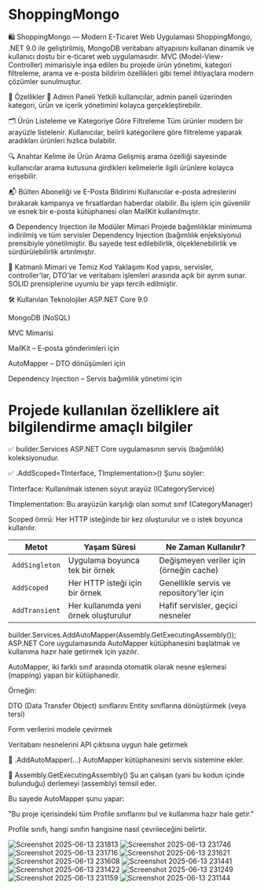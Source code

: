 # ShoppingMongo
🛍️ ShoppingMongo — Modern E-Ticaret Web Uygulaması
ShoppingMongo, .NET 9.0 ile geliştirilmiş, MongoDB veritabanı altyapısını kullanan dinamik ve kullanıcı dostu bir e-ticaret web uygulamasıdır. MVC (Model-View-Controller) mimarisiyle inşa edilen bu projede ürün yönetimi, kategori filtreleme, arama ve e-posta bildirim özellikleri gibi temel ihtiyaçlara modern çözümler sunulmuştur.

🚀 Özellikler
🔧 Admin Paneli
Yetkili kullanıcılar, admin paneli üzerinden kategori, ürün ve içerik yönetimini kolayca gerçekleştirebilir.

🗂️ Ürün Listeleme ve Kategoriye Göre Filtreleme
Tüm ürünler modern bir arayüzle listelenir. Kullanıcılar, belirli kategorilere göre filtreleme yaparak aradıkları ürünleri hızlıca bulabilir.

🔍 Anahtar Kelime ile Ürün Arama
Gelişmiş arama özelliği sayesinde kullanıcılar arama kutusuna girdikleri kelimelerle ilgili ürünlere kolayca erişebilir.

📬 Bülten Aboneliği ve E-Posta Bildirimi
Kullanıcılar e-posta adreslerini bırakarak kampanya ve fırsatlardan haberdar olabilir. Bu işlem için güvenilir ve esnek bir e-posta kütüphanesi olan MailKit kullanılmıştır.

♻️ Dependency Injection ile Modüler Mimari
Projede bağımlılıklar minimuma indirilmiş ve tüm servisler Dependency Injection (bağımlılık enjeksiyonu) prensibiyle yönetilmiştir. Bu sayede test edilebilirlik, ölçeklenebilirlik ve sürdürülebilirlik artırılmıştır.

🧩 Katmanlı Mimari ve Temiz Kod Yaklaşımı
Kod yapısı, servisler, controller'lar, DTO'lar ve veritabanı işlemleri arasında açık bir ayrım sunar. SOLID prensiplerine uyumlu bir yapı tercih edilmiştir.

🛠️ Kullanılan Teknolojiler
ASP.NET Core 9.0

MongoDB (NoSQL)

MVC Mimarisi

MailKit – E-posta gönderimleri için

AutoMapper – DTO dönüşümleri için

Dependency Injection – Servis bağımlılık yönetimi için


# Projede kullanılan özelliklere ait bilgilendirme amaçlı bilgiler

 ✅ builder.Services
ASP.NET Core uygulamasının servis (bağımlılık) koleksiyonudur.

✅ .AddScoped<TInterface, TImplementation>()
Şunu söyler:

TInterface: Kullanılmak istenen soyut arayüz (ICategoryService)

TImplementation: Bu arayüzün karşılığı olan somut sınıf (CategoryManager)

Scoped ömrü: Her HTTP isteğinde bir kez oluşturulur ve o istek boyunca kullanılır.

| Metot          | Yaşam Süresi                          | Ne Zaman Kullanılır?                     |
| -------------- | ------------------------------------- | ---------------------------------------- |
| `AddSingleton` | Uygulama boyunca tek bir örnek        | Değişmeyen veriler için (örneğin cache)  |
| `AddScoped`    | Her HTTP isteği için bir örnek        | Genellikle servis ve repository'ler için |
| `AddTransient` | Her kullanımda yeni örnek oluşturulur | Hafif servisler, geçici nesneler         |


builder.Services.AddAutoMapper(Assembly.GetExecutingAssembly());
ASP.NET Core uygulamasında AutoMapper kütüphanesini başlatmak ve kullanıma hazır hale getirmek için yazılır.

AutoMapper, iki farklı sınıf arasında otomatik olarak nesne eşlemesi (mapping) yapan bir kütüphanedir.

Örneğin:

DTO (Data Transfer Object) sınıflarını Entity sınıflarına dönüştürmek (veya tersi)

Form verilerini modele çevirmek

Veritabanı nesnelerini API çıktısına uygun hale getirmek

🔹 .AddAutoMapper(...)
AutoMapper kütüphanesini servis sistemine ekler.

🔹 Assembly.GetExecutingAssembly()
Şu an çalışan (yani bu kodun içinde bulunduğu) derlemeyi (assembly) temsil eder.

Bu sayede AutoMapper şunu yapar:

"Bu proje içerisindeki tüm Profile sınıflarını bul ve kullanıma hazır hale getir."

Profile sınıfı, hangi sınıfın hangisine nasıl çevrileceğini belirtir.

![Screenshot 2025-06-13 231813](https://github.com/user-attachments/assets/ac416759-be18-4557-af6b-eef44989a940)
![Screenshot 2025-06-13 231746](https://github.com/user-attachments/assets/4c5aed9b-ee8d-4108-87af-be3e6c694530)
![Screenshot 2025-06-13 231716](https://github.com/user-attachments/assets/17fc123f-71f8-4200-bbb8-978a78c1ccf8)
![Screenshot 2025-06-13 231621](https://github.com/user-attachments/assets/d42f3f28-3669-4cff-92da-1cb06c7f8e6e)
![Screenshot 2025-06-13 231608](https://github.com/user-attachments/assets/45348518-936b-41c4-8b49-dc34a497b660)
![Screenshot 2025-06-13 231441](https://github.com/user-attachments/assets/5fa0b16a-7d7c-4693-a300-5f5c1c90ecb9)
![Screenshot 2025-06-13 231422](https://github.com/user-attachments/assets/3a69c909-5588-4320-89eb-a75708939f69)
![Screenshot 2025-06-13 231249](https://github.com/user-attachments/assets/1722be05-d0fb-4033-98f1-487567996039)
![Screenshot 2025-06-13 231159](https://github.com/user-attachments/assets/5b9fcf27-c79b-4671-a2a9-7ce60eb68d1d)
![Screenshot 2025-06-13 231144](https://github.com/user-attachments/assets/07dc0d33-ef61-4396-a1d3-48e6ff224a14)

